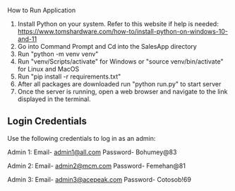 How to Run Application

1. Install Python on your system. Refer to this website if help is needed: https://www.tomshardware.com/how-to/install-python-on-windows-10-and-11
2. Go into Command Prompt and Cd into the SalesApp directory
3. Run "python -m venv venv"
4. Run "venv/Scripts/activate" for Windows or "source venv/bin/activate" for Linux and MacOS
5. Run "pip install -r requirements.txt"
6. After all packages are downloaded run "python run.py" to start server 
7. Once the server is running, open a web browser and navigate to the link displayed in the terminal.


## Login Credentials

Use the following credentials to log in as an admin:

Admin 1:
Email- admin1@all.com
Password- Bohumey@83

Admin 2:
Email- admin2@mcm.com
Password- Femehan@81

Admin 3:
Email- admin3@acepeak.com
Password- Cotosob!69
